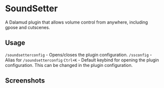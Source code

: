 # SoundSetter
A Dalamud plugin that allows volume control from anywhere, including gpose and cutscenes.

## Usage
`/soundsetterconfig` - Opens/closes the plugin configuration.
`/ssconfig` - Alias for `/soundsetterconfig`
`Ctrl+K` - Default keybind for opening the plugin configuration. This can be changed in the plugin configuration.

## Screenshots